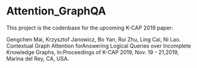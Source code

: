 # Attention_GraphQA

This project is the codenbase for the upcoming K-CAP 2019 paper:

Gengchen Mai,  Krzysztof Janowicz,  Bo Yan,  Rui Zhu,  Ling Cai,  Ni Lao.  Contextual Graph Attention forAnswering Logical Queries over Incomplete Knowledge Graphs, In:Proceedings of K-CAP 2019, Nov.  19 - 21,2019, Marina del Rey, CA, USA.
